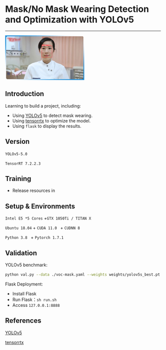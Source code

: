 

# Mask/No Mask Wearing Detection and Optimization with YOLOv5

----

<img src="./data/images/example.jpg" alt="Mask example" style="zoom: 25%;" />

## Introduction

Learning to build a project, including: 

- Using [YOLOv5](https://github.com/ultralytics/yolov5.git) to detect mask wearing.
- Using [tensorrtx](https://github.com/wang-xinyu/tensorrtx.git) to optimize the model.
- Using `flask` to display the results.



## Version

`YOLOv5-5.0`

`TensorRT 7.2.2.3`

## Training

- Release resources in

## Setup & Environments

`Intel E5 *5 Cores` +`GTX 1050Ti / TITAN X`

`Ubuntu 18.04`  + `CUDA 11.0 ` + `CUDNN 8`

`Python 3.8 `  + `Pytorch 1.7.1 `



## Validation

YOLOv5 benchmark:

```bash
python val.py --data ./voc-mask.yaml --weights weights/yolov5s_best.pt --batch-size 16
```

Flask Deployment:

- Install Flask
- Run Flask：`sh run.sh`
- Access `127.0.0.1:8888`


## References

[YOLOv5](https://github.com/ultralytics/yolov5.git)

[tensorrtx](https://github.com/wang-xinyu/tensorrtx.git)

